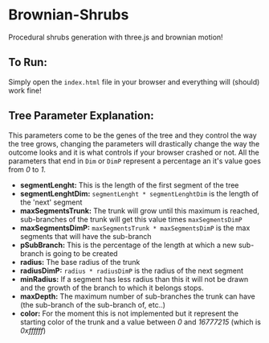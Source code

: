# Brownian-Shrubs
Procedural shrubs generation with three.js and brownian motion!

## To Run:
Simply open the `index.html` file in your browser and everything will (should) work fine!

## Tree Parameter Explanation:
This parameters come to be the genes of the tree and they control the way the tree grows, changing the parameters will drastically change the way the outcome looks and it is what controls if your browser crashed or not.
All the parameters that end in `Dim` or `DimP` represent a percentage an it's value goes from *0* to *1*.
- **segmentLenght:**  This is the length of the first segment of the tree
- **segmentLenghtDim:**  `segmentLenght * segmentLenghtDim` is the length of the 'next' segment
- **maxSegmentsTrunk:** The trunk will grow until this maximum is reached, sub-branches of the trunk will get this value times `maxSegmentsDimP`
- **maxSegmentsDimP:** `maxSegmentsTrunk * maxSegmentsDimP` is the max segments that will have the sub-branch
- **pSubBranch:** This is the percentage of the length at which a new sub-branch is going to be created
- **radius:** The base radius of the trunk
- **radiusDimP:** `radius * radiusDimP` is the radius of the next segment
- **minRadius:** If a segment has less radius than this it will not be drawn and the growth of the branch to which it belongs stops.
- **maxDepth:** The maximum number of sub-branches the trunk can have (the sub-branch of the sub-branch of, etc..)
- **color:** For the moment this is not implemented but it represent the starting color of the trunk and a value between *0* and *16777215* (which is *0xffffff*)
